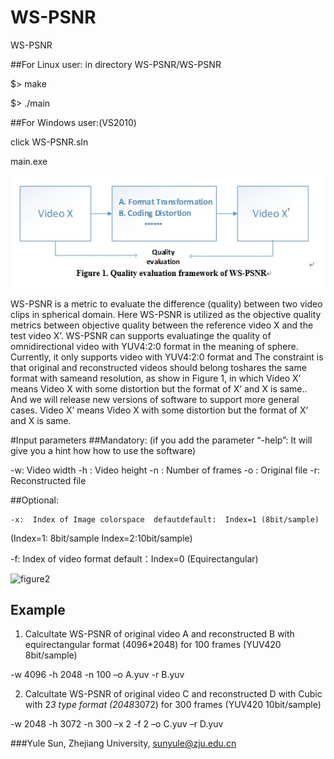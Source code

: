 # WS-PSNR
WS-PSNR 

##For Linux user:
in directory WS-PSNR/WS-PSNR

 $> make

 $> ./main <command>

##For Windows user:(VS2010)

 click WS-PSNR.sln
 
 main.exe <command>

![figure1](/pic/001.jpg)

WS-PSNR is a metric to evaluate the difference (quality) between two video clips in spherical domain. Here WS-PSNR is utilized as the objective quality metrics between objective quality between the reference video X and the test video X’. WS-PSNR   can supports evaluatinge the quality of omnidirectional video with YUV4:2:0 format in the meaning of sphere. Currently, it only supports video with YUV4:2:0 format and The constraint is that original and reconstructed videos should belong toshares the same format with sameand resolution, as show in Figure 1, in which Video X’ means Video X with some distortion but the format of X’ and X is same.. And we will release new versions of software to support more general cases.  Video X’ means Video X with some distortion but the format of X’ and X is same. 

#Input parameters
##Mandatory:
	(if you add the parameter “-help”:   It will give you a hint how how to use the software)

-w:     Video width
-h :     Video height
-n :     Number of frames
-o :     Original file
-r:      Reconstructed file

##Optional:

	-x:  Index of Image colorspace  defautdefault:  Index=1 (8bit/sample) 
(Index=1: 8bit/sample  Index=2:10bit/sample)

-f:     Index of video format      default：Index=0 (Equirectangular)

![figure2](http://github.com/Rouen007/WS-PSNR/tree/master/pic/002.jpg)

##	Example
1. Calcultate WS-PSNR of original video A and reconstructed B with equirectangular format (4096*2048) for 100 frames (YUV420 8bit/sample)

-w 4096 -h 2048 -n 100 –o A.yuv -r B.yuv

2.  Calcultate WS-PSNR of original video C and reconstructed D with Cubic with 2*3 type format (2048*3072) for 300 frames (YUV420 10bit/sample)

-w 2048 -h 3072 -n 300 –x 2 -f 2 –o C.yuv –r D.yuv




###Yule Sun, Zhejiang University, sunyule@zju.edu.cn
